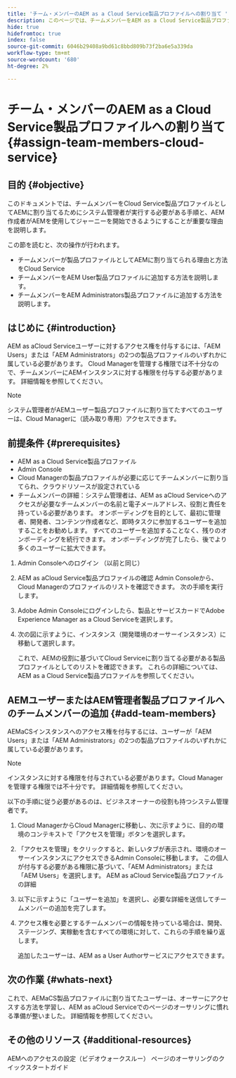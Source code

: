 ```yaml
---
title: 'チーム・メンバーのAEM as a Cloud Service製品プロファイルへの割り当て '
description: このページでは、チームメンバーをAEM as a Cloud Service製品プロファイルに割り当てる方法について説明します
hide: true
hidefromtoc: true
index: false
source-git-commit: 6046b29408a9bd61c8bbd809b73f2ba6e5a339da
workflow-type: tm+mt
source-wordcount: '680'
ht-degree: 2%

---
```



# チーム・メンバーのAEM as a Cloud Service製品プロファイルへの割り当て {#assign-team-members-cloud-service}

## 目的 {#objective}

このドキュメントでは、チームメンバーをCloud Service製品プロファイルとしてAEMに割り当てるためにシステム管理者が実行する必要がある手順と、AEM作成者がAEMを使用してジャーニーを開始できるようにすることが重要な理由を説明します。

この節を読むと、次の操作が行われます。

* チームメンバーが製品プロファイルとしてAEMに割り当てられる理由と方法をCloud Service
* チームメンバーをAEM User製品プロファイルに追加する方法を説明します。
* チームメンバーをAEM Administrators製品プロファイルに追加する方法を説明します。


## はじめに {#introduction}

AEM as aCloud Serviceユーザーに対するアクセス権を付与するには、「AEM Users」または「AEM Administrators」の2つの製品プロファイルのいずれかに属している必要があります。 Cloud Managerを管理する権限では不十分なので、チームメンバーにAEMインスタンスに対する権限を付与する必要があります。 詳細情報を参照してください。

>[!NOTE]
>システム管理者がAEMユーザー製品プロファイルに割り当てたすべてのユーザーは、Cloud Managerに（読み取り専用）アクセスできます。

## 前提条件 {#prerequisites}

* AEM as a Cloud Service製品プロファイル
* Admin Console
* Cloud Managerの製品プロファイルが必要に応じてチームメンバーに割り当てられ、クラウドリソースが設定されている
* チームメンバーの詳細：システム管理者は、AEM as aCloud Serviceへのアクセスが必要なチームメンバーの名前と電子メールアドレス、役割と責任を持っている必要があります。 オンボーディングを目的として、最初に管理者、開発者、コンテンツ作成者など、即時タスクに参加するユーザーを追加することをお勧めします。 すべてのユーザーを追加することなく、残りのオンボーディングを続行できます。 オンボーディングが完了したら、後でより多くのユーザーに拡大できます。


1. Admin Consoleへのログイン
（以前と同じ）

1. AEM as aCloud Service製品プロファイルの確認
Admin Consoleから、Cloud Managerのプロファイルのリストを確認できます。 次の手順を実行します。

1. Adobe Admin Consoleにログインしたら、製品とサービスカードでAdobe Experience Manager as a Cloud Serviceを選択します。

1. 次の図に示すように、インスタンス（開発環境のオーサーインスタンス）に移動して選択します。



   これで、AEMの役割に基づいてCloud Serviceに割り当てる必要がある製品プロファイルとしてのリストを確認できます。 これらの詳細については、 AEM as a Cloud Service製品プロファイルを参照してください。




## AEMユーザーまたはAEM管理者製品プロファイルへのチームメンバーの追加 {#add-team-members}

AEMaCSインスタンスへのアクセス権を付与するには、ユーザーが「AEM Users」または「AEM Administrators」の2つの製品プロファイルのいずれかに属している必要があります。

>[!NOTE]
>インスタンスに対する権限を付与されている必要があります。Cloud Managerを管理する権限では不十分です。 詳細情報を参照してください。

以下の手順に従う必要があるのは、ビジネスオーナーの役割も持つシステム管理者です。

1. Cloud ManagerからCloud Managerに移動し、次に示すように、目的の環境のコンテキストで「アクセスを管理」ボタンを選択します。

1. 「アクセスを管理」をクリックすると、新しいタブが表示され、環境のオーサーインスタンスにアクセスできるAdmin Consoleに移動します。 この個人が付与する必要がある権限に基づいて、「AEM Administrators」または「AEM Users」を選択します。 AEM as aCloud Service製品プロファイルの詳細

1. 以下に示すように「ユーザーを追加」を選択し、必要な詳細を送信してチームメンバーの追加を完了します。


1. アクセス権を必要とするチームメンバーの情報を持っている場合は、開発、ステージング、実稼動を含むすべての環境に対して、これらの手順を繰り返します。

   追加したユーザーは、AEM as a User Authorサービスにアクセスできます。


## 次の作業 {#whats-next}

これで、AEMaCS製品プロファイルに割り当てたユーザーは、オーサーにアクセスする方法を学習し、AEM as aCloud Serviceでのページのオーサリングに慣れる準備が整いました。 詳細情報を参照してください。

## その他のリソース {#additional-resources}

AEMへのアクセスの設定（ビデオウォークスルー）
ページのオーサリングのクイックスタートガイド
